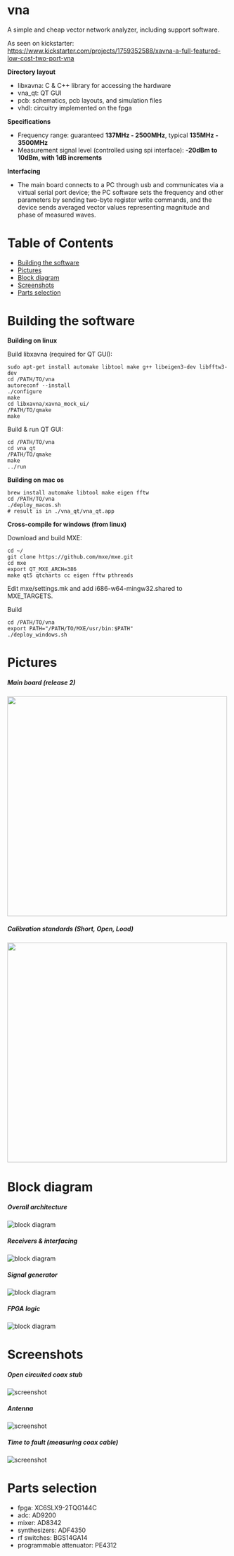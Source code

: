 



# vna
A simple and cheap vector network analyzer, including support software.

As seen on kickstarter:
https://www.kickstarter.com/projects/1759352588/xavna-a-full-featured-low-cost-two-port-vna

__Directory layout__

* libxavna: C & C++ library for accessing the hardware
* vna_qt: QT GUI
* pcb: schematics, pcb layouts, and simulation files
* vhdl: circuitry implemented on the fpga

__Specifications__

* Frequency range: guaranteed **137MHz - 2500MHz**, typical **135MHz - 3500MHz**
* Measurement signal level (controlled using spi interface): **-20dBm to 10dBm, with 1dB increments**

__Interfacing__

* The main board connects to a PC through usb and communicates via a virtual serial port device; the PC software sets the frequency and other parameters by sending two-byte register write commands, and the device sends averaged vector values representing magnitude and phase of measured waves.

Table of Contents
=================
   * [Building the software](#building-the-software)
   * [Pictures](#pictures)
   * [Block diagram](#block-diagram)
   * [Screenshots](#screenshots)
   * [Parts selection](#parts-selection)

# Building the software

__Building on linux__

Build libxavna (required for QT GUI):
```
sudo apt-get install automake libtool make g++ libeigen3-dev libfftw3-dev
cd /PATH/TO/vna
autoreconf --install
./configure
make
cd libxavna/xavna_mock_ui/
/PATH/TO/qmake
make
```

Build & run QT GUI:
```
cd /PATH/TO/vna
cd vna_qt
/PATH/TO/qmake
make
../run
```

__Building on mac os__
```
brew install automake libtool make eigen fftw
cd /PATH/TO/vna
./deploy_macos.sh
# result is in ./vna_qt/vna_qt.app
```

__Cross-compile for windows (from linux)__

Download and build MXE:
```
cd ~/
git clone https://github.com/mxe/mxe.git
cd mxe
export QT_MXE_ARCH=386
make qt5 qtcharts cc eigen fftw pthreads
```
Edit mxe/settings.mk and add i686-w64-mingw32.shared to MXE_TARGETS.

Build
```
cd /PATH/TO/vna
export PATH="/PATH/TO/MXE/usr/bin:$PATH"
./deploy_windows.sh
```


# Pictures
##### Main board (release 2)
<img src="pictures/main2_top.jpg" width="500">

##### Calibration standards (Short, Open, Load)
<img src="pictures/calibration_standards.jpg" width="500">

# Block diagram

##### Overall architecture
![block diagram](pictures/overall_diagram.png)

##### Receivers & interfacing
![block diagram](pictures/vna_main.png)

##### Signal generator
![block diagram](pictures/vna_tx.png)

##### FPGA logic
![block diagram](pictures/fpga_logic.png)


# Screenshots

##### Open circuited coax stub

![screenshot](pictures/screenshot_new_coax.png)

##### Antenna

![screenshot](pictures/screenshot_new_antenna.png)

##### Time to fault (measuring coax cable)

![screenshot](pictures/screenshot_new_ttf.png)


# Parts selection
* fpga: XC6SLX9-2TQG144C 
* adc: AD9200
* mixer: AD8342
* synthesizers: ADF4350
* rf switches: BGS14GA14
* programmable attenuator: PE4312



